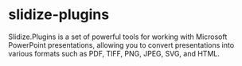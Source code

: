 # slidize-plugins
Slidize.Plugins is a set of powerful tools for working with Microsoft PowerPoint presentations, allowing you to convert presentations into various formats such as PDF, TIFF, PNG, JPEG, SVG, and HTML.
